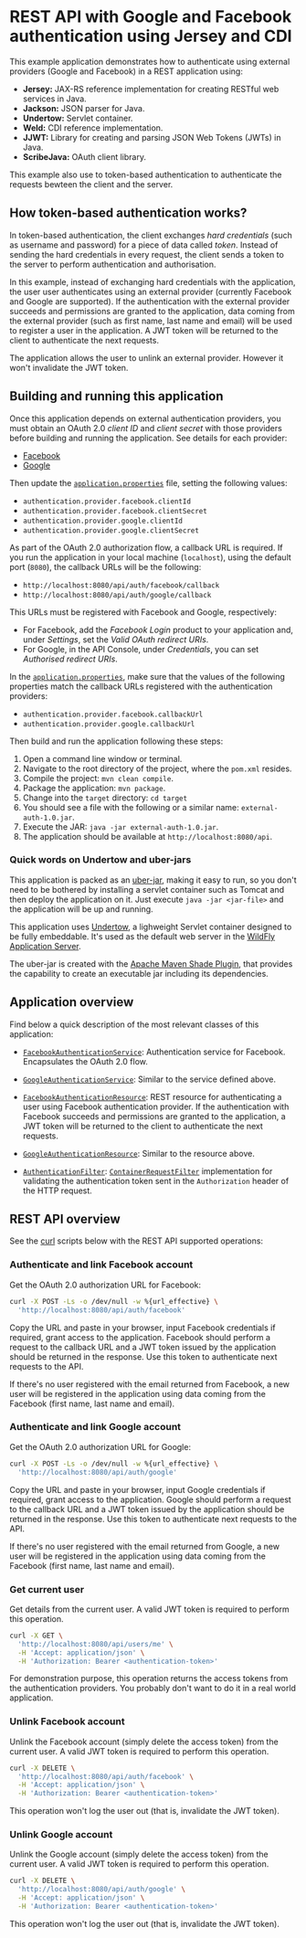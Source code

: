 # REST API with Google and Facebook authentication using Jersey and CDI

This example application demonstrates how to authenticate using external providers (Google and Facebook) in a REST application using:

 - **Jersey:** JAX-RS reference implementation for creating RESTful web services in Java.
 - **Jackson:** JSON parser for Java.
 - **Undertow:** Servlet container.
 - **Weld:** CDI reference implementation.
 - **JJWT:** Library for creating and parsing JSON Web Tokens (JWTs) in Java.
 - **ScribeJava:** OAuth client library.

This example also use to token-based authentication to authenticate the requests bewteen the client and the server.

## How token-based authentication works?

In token-based authentication, the client exchanges _hard credentials_ (such as username and password) for a piece of data called _token_. Instead of sending the hard credentials in every request, the client sends a token to the server to perform authentication and authorisation.

In this example, instead of exchanging hard credentials with the application, the user user authenticates using an external provider (currently Facebook and Google are supported). If the authentication with the external provider succeeds and permissions are granted to the application, data coming from the external provider (such as first name, last name and email) will be used to register a user in the application. A JWT token will be returned to the client to authenticate the next requests.

The application allows the user to unlink an external provider. However it won't invalidate the JWT token.

## Building and running this application

Once this application depends on external authentication providers, you must obtain an OAuth 2.0 _client ID_ and _client secret_ with those providers before building and running the application. See details for each provider:

- [Facebook](https://developers.facebook.com/docs/apps/register)
- [Google](https://developers.google.com/identity/sign-in/web/devconsole-project)

Then update the [`application.properties`](/src/main/resources/application.properties) file, setting the following values:

- `authentication.provider.facebook.clientId`
- `authentication.provider.facebook.clientSecret`
- `authentication.provider.google.clientId`
- `authentication.provider.google.clientSecret`

As part of the OAuth 2.0 authorization flow, a callback URL is required. If you run the application in your local machine (`localhost`), using the default port (`8080`), the callback URLs will be the following:

- `http://localhost:8080/api/auth/facebook/callback`
- `http://localhost:8080/api/auth/google/callback`

This URLs must be registered with Facebook and Google, respectively:

- For Facebook, add the _Facebook Login_ product to your application and, under _Settings_, set the _Valid OAuth redirect URIs_.
- For Google, in the API Console, under _Credentials_, you can set _Authorised redirect URIs_.

In the [`application.properties`](/src/main/resources/application.properties), make sure that the values of the following properties match the callback URLs registered with the authentication providers:

- `authentication.provider.facebook.callbackUrl`
- `authentication.provider.google.callbackUrl`

Then build and run the application following these steps:

1. Open a command line window or terminal.
1. Navigate to the root directory of the project, where the `pom.xml` resides.
1. Compile the project: `mvn clean compile`.
1. Package the application: `mvn package`.
1. Change into the `target` directory: `cd target`
1. You should see a file with the following or a similar name: `external-auth-1.0.jar`.
1. Execute the JAR: `java -jar external-auth-1.0.jar`.
1. The application should be available at `http://localhost:8080/api`.

### Quick words on Undertow and uber-jars

This application is packed as an [uber-jar](https://stackoverflow.com/q/11947037/1426227), making it easy to run, so you don't need to be bothered by installing a servlet container such as Tomcat and then deploy the application on it. Just execute `java -jar <jar-file>` and the application will be up and running.

This application uses [Undertow](http://undertow.io/), a lighweight Servlet container designed to be fully embeddable. It's used as the default web server in the [WildFly Application Server](http://wildfly.org/).

The uber-jar is created with the [Apache Maven Shade Plugin](https://maven.apache.org/plugins/maven-shade-plugin/), that provides the capability to create an executable jar including its dependencies.

## Application overview

Find below a quick description of the most relevant classes of this application:

- [`FacebookAuthenticationService`](/src/main/java/com/cassiomolin/example/service/external/FacebookAuthenticationService.java): Authentication service for Facebook. Encapsulates the OAuth 2.0 flow.

- [`GoogleAuthenticationService`](/src/main/java/com/cassiomolin/example/service/external/GoogleAuthenticationService.java): Similar to the service defined above.

- [`FacebookAuthenticationResource`](/src/main/java/com/cassiomolin/example/api/resources/FacebookAuthenticationResource.java): REST resource for authenticating a user using Facebook authentication provider. If the authentication with Facebook succeeds and permissions are granted to the application, a JWT token will be returned to the client to authenticate the next requests.

- [`GoogleAuthenticationResource`](/src/main/java/com/cassiomolin/example/api/resources/FacebookAuthenticationResource.java): Similar to the resource above.

- [`AuthenticationFilter`](/src/main/java/com/cassiomolin/example/api/providers/AuthenticationFilter.java): [`ContainerRequestFilter`](https://docs.oracle.com/javaee/7/api/javax/ws/rs/container/ContainerRequestFilter.html) implementation for validating the authentication token sent in the `Authorization` header of the HTTP request.

## REST API overview

See the [curl][] scripts below with the REST API supported operations:

### Authenticate and link Facebook account

Get the OAuth 2.0 authorization URL for Facebook:

```bash
curl -X POST -Ls -o /dev/null -w %{url_effective} \
  'http://localhost:8080/api/auth/facebook'
```

Copy the URL and paste in your browser, input Facebook credentials if required, grant access to the application. Facebook should perform a request to the callback URL and a JWT token issued by the application should be returned in the response. Use this token to authenticate next requests to the API.

If there's no user registered with the email returned from Facebook, a new user will be registered in the application using data coming from the Facebook (first name, last name and email).

### Authenticate and link Google account

Get the OAuth 2.0 authorization URL for Google:

```bash
curl -X POST -Ls -o /dev/null -w %{url_effective} \
  'http://localhost:8080/api/auth/google'
```

Copy the URL and paste in your browser, input Google credentials if required, grant access to the application. Google should perform a request to the callback URL and a JWT token issued by the application should be returned in the response. Use this token to authenticate next requests to the API.

If there's no user registered with the email returned from Google, a new user will be registered in the application using data coming from the Facebook (first name, last name and email).

### Get current user

Get details from the current user. A valid JWT token is required to perform this operation.

```bash
curl -X GET \
  'http://localhost:8080/api/users/me' \
  -H 'Accept: application/json' \
  -H 'Authorization: Bearer <authentication-token>'
```

For demonstration purpose, this operation returns the access tokens from the authentication providers. You probably don't want to do it in a real world application.

### Unlink Facebook account

Unlink the Facebook account (simply delete the access token) from the current user. A valid JWT token is required to perform this operation.

```bash
curl -X DELETE \
  'http://localhost:8080/api/auth/facebook' \
  -H 'Accept: application/json' \
  -H 'Authorization: Bearer <authentication-token>'
```

This operation won't log the user out (that is, invalidate the JWT token).

### Unlink Google account

Unlink the Google account (simply delete the access token) from the current user. A valid JWT token is required to perform this operation.

```bash
curl -X DELETE \
  'http://localhost:8080/api/auth/google' \
  -H 'Accept: application/json' \
  -H 'Authorization: Bearer <authentication-token>'
```

This operation won't log the user out (that is, invalidate the JWT token).


[Postman]: https://www.getpostman.com/
[curl]: https://curl.haxx.se/